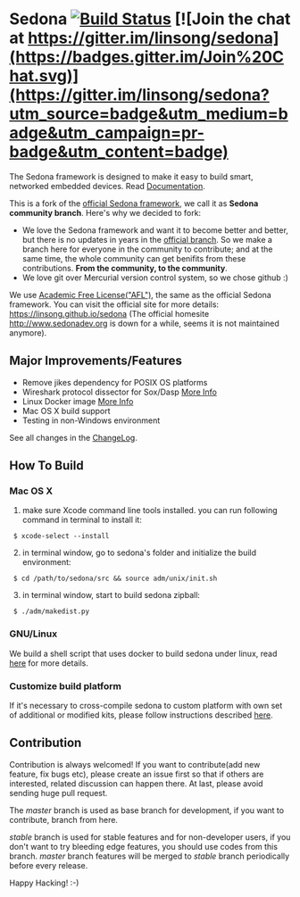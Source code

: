 # Sedona [![Build Status](https://travis-ci.org/linsong/sedona.svg?branch=master)](https://travis-ci.org/linsong/sedona) [![Join the chat at https://gitter.im/linsong/sedona](https://badges.gitter.im/Join%20Chat.svg)](https://gitter.im/linsong/sedona?utm_source=badge&utm_medium=badge&utm_campaign=pr-badge&utm_content=badge)



The Sedona framework is designed to make it easy to build smart, networked embedded devices. Read [Documentation](https://linsong.github.io/sedona/doc/index.html).

This is a fork of the [official Sedona framework](http://www.sedonadev.org), we call it as **Sedona community branch**. Here's why we decided to fork:
* We love the Sedona framework and want it to become better and better, but there is no updates in years in the [official branch](http://www.sedonadev.org). So we make a branch here for everyone in the community to contribute; and at the same time, the whole community can get benifits from these contributions. **From the community, to the community**.
* We love git over Mercurial version control system, so we chose github :)

We use [Academic Free License("AFL")](https://linsong.github.io/sedona/doc/license.html), the same as the official Sedona framework. You can visit the official site for more details: https://linsong.github.io/sedona (The official homesite http://www.sedonadev.org is down for a while, seems it is not maintained anymore).


## Major Improvements/Features
* Remove jikes dependency for POSIX OS platforms
* Wireshark protocol dissector for Sox/Dasp [More Info](./tools/README.md)
* Linux Docker image [More Info](./tools/README.md)
* Mac OS X build support
* Testing in non-Windows environment

See all changes in the [ChangeLog](ChangeLog.md).

## How To Build
### Mac OS X 
1. make sure Xcode command line tools installed. you can run following command in terminal to install it:
```
 $ xcode-select --install
```
2. in terminal window, go to sedona's folder and initialize the build environment:
```
 $ cd /path/to/sedona/src && source adm/unix/init.sh 
```
3. in terminal window, start to build sedona zipball:
```
 $ ./adm/makedist.py
```

### GNU/Linux
We build a shell script that uses docker to build sedona under linux, read [here](./tools/README.md) for more details.

### Customize build platform
If it's necessary to cross-compile sedona to custom platform with own set of additional or modified kits, please follow instructions described [here](./adm/CustomBuild.md).

## Contribution
Contribution is always welcomed!  If you want to contribute(add new feature, fix bugs etc), please create an issue first so that if others are interested, related discussion can happen there. At last, please avoid sending huge pull request.

The *master* branch is used as base branch for development, if you want to contribute, branch from here.

 *stable* branch is used for stable features and for non-developer users, if you don't want to try bleeding edge features, you should use codes from this branch. *master* branch features will be merged to *stable* branch periodically before every release. 

Happy Hacking! :-)


